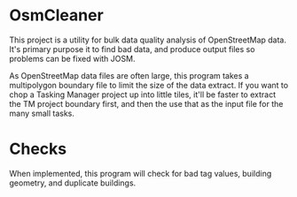 # OsmCleaner

This project is a utility for bulk data quality analysis of
OpenStreetMap data. It's primary purpose it to find bad data, and
produce output files so problems can be fixed with JOSM.

As OpenStreetMap data files are often large, this program takes a
multipolygon boundary file to limit the size of the data extract. If
you want to chop a Tasking Manager project up into little tiles, it'll
be faster to extract the TM project boundary first, and then the use
that as the input file for the many small tasks.


# Checks

When implemented, this program will check for bad tag values,
building geometry, and duplicate buildings.

